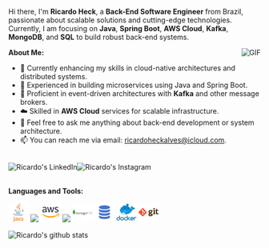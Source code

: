
Hi there, I'm **Ricardo Heck**, a **Back-End Software Engineer** from Brazil, passionate about scalable solutions and cutting-edge technologies. Currently, I am focusing on **Java**, **Spring Boot**, **AWS Cloud**, **Kafka**, **MongoDB**, and **SQL** to build robust back-end systems.

<img align="right" alt="GIF" src="https://i.pinimg.com/originals/e4/26/70/e426702edf874b181aced1e2fa5c6cde.gif" />

**About Me:**

- 🌱 Currently enhancing my skills in cloud-native architectures and distributed systems.
- 💼 Experienced in building microservices using Java and Spring Boot.
- 🔧 Proficient in event-driven architectures with **Kafka** and other message brokers.
- ☁️ Skilled in **AWS Cloud** services for scalable infrastructure.
- 💬 Feel free to ask me anything about back-end development or system architecture.
- 📫 You can reach me via email: ricardoheckalves@icloud.com.
<br />

  <a href="https://www.linkedin.com/in/ricardoheckalves/">
    <img align="left" alt="Ricardo's LinkedIn" src="https://img.shields.io/badge/LinkedIn-0077B5?style=for-the-badge&logo=linkedin&logoColor=white" />
  </a>
  <a href="https://www.instagram.com/ricardoheckbass/">
    <img align="left" alt="Ricardo's Instagram" src="https://img.shields.io/badge/Instagram-E4405F?style=for-the-badge&logo=instagram&logoColor=white" />
  </a>

<br />
<br />

**Languages and Tools:**  

<code><img height="40" src="https://raw.githubusercontent.com/github/explore/80688e429a7d4ef2fca1e82350fe8e3517d3494d/topics/java/java.png"></code>
<code><img height="40" src="https://user-images.githubusercontent.com/25181517/183891303-41f257f8-6b3d-487c-aa56-c497b880d0fb.png"></code>
<code><img height="40" src="https://raw.githubusercontent.com/github/explore/80688e429a7d4ef2fca1e82350fe8e3517d3494d/topics/aws/aws.png"></code>
<code><img height="40" src="https://user-images.githubusercontent.com/25181517/192107004-2d2fff80-d207-4916-8a3e-130fee5ee495.png"></code>
<code><img height="40" src="https://raw.githubusercontent.com/github/explore/80688e429a7d4ef2fca1e82350fe8e3517d3494d/topics/mongodb/mongodb.png"></code>
<code><img height="40" src="https://raw.githubusercontent.com/github/explore/80688e429a7d4ef2fca1e82350fe8e3517d3494d/topics/sql/sql.png"></code>
<code><img height="40" src="https://raw.githubusercontent.com/github/explore/80688e429a7d4ef2fca1e82350fe8e3517d3494d/topics/docker/docker.png"></code>
<code><img height="40" src="https://raw.githubusercontent.com/github/explore/80688e429a7d4ef2fca1e82350fe8e3517d3494d/topics/git/git.png"></code>

![Ricardo's github stats](https://github-readme-stats.vercel.app/api?username=rheckalves&show_icons=true&hide_border=true)
